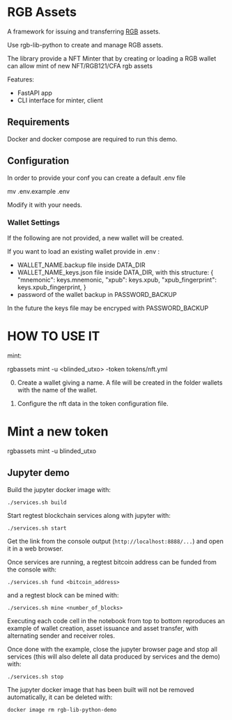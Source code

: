 # RGB Assets 

A framework for issuing and transferring [RGB](rgb.info) assets.

Use rgb-lib-python to create and manage RGB assets.

The library provide a NFT Minter that by creating or loading a RGB wallet can allow mint of new NFT/RGB121/CFA rgb assets 


Features:
- FastAPI app
- CLI interface for minter, client 

## Requirements
Docker and docker compose are required to run this demo.


## Configuration
In order to provide your conf you can create a default .env file

mv .env.example .env

Modify it with your needs.

### Wallet Settings
If the following are not provided, a new wallet will be created. 

If you want to load an existing wallet provide in .env :
- WALLET_NAME.backup file inside DATA_DIR
- WALLET_NAME_keys.json file inside DATA_DIR, with this structure:
{
    "mnemonic": keys.mnemonic,
    "xpub": keys.xpub,
    "xpub_fingerprint": keys.xpub_fingerprint,
}
- password of the wallet backup in PASSWORD_BACKUP

In the future the keys file may be encryped with PASSWORD_BACKUP

# HOW TO USE IT

mint: 

rgbassets mint -u <blinded_utxo> -token tokens/nft.yml

0. Create a wallet giving a name. A file will be created in the folder wallets with the name of the wallet.

1. Configure the nft data in the token configuration file. 


# Mint a new token

rgbassets mint -u blinded_utxo 



## Jupyter demo
Build the jupyter docker image with:
```shell
./services.sh build
```

Start regtest blockchain services along with jupyter with:
```shell
./services.sh start
```

Get the link from the console output (`http://localhost:8888/...`) and open it
in a web browser.

Once services are running, a regtest bitcoin address can be funded from the
console with:
```shell
./services.sh fund <bitcoin_address>
```
and a regtest block can be mined with:
```shell
./services.sh mine <number_of_blocks>
```

Executing each code cell in the notebook from top to bottom reproduces an
example of wallet creation, asset issuance and asset transfer, with alternating
sender and receiver roles.

Once done with the example, close the jupyter browser page and stop all
services (this will also delete all data produced by services and the demo)
with:
```shell
./services.sh stop
```

The jupyter docker image that has been built will not be removed automatically,
it can be deleted with:
```shell
docker image rm rgb-lib-python-demo
```
